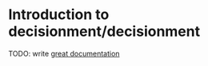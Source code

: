 # Introduction to decisionment/decisionment

TODO: write [great documentation](http://jacobian.org/writing/what-to-write/)
